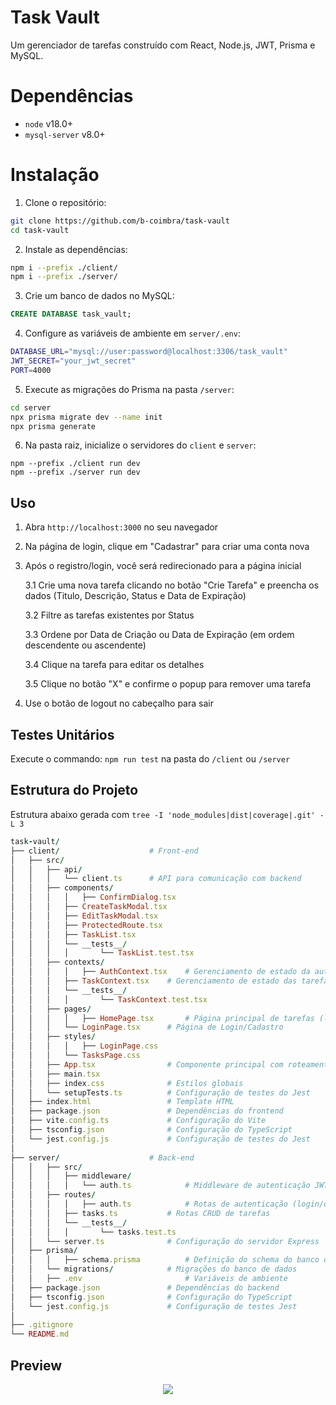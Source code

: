 # Task Vault

Um gerenciador de tarefas construído com React, Node.js, JWT, Prisma e MySQL.

# Dependências

- `node` v18.0+
- `mysql-server` v8.0+

# Instalação

1. Clone o repositório:
```sh
git clone https://github.com/b-coimbra/task-vault 
cd task-vault
```
2. Instale as dependências:
```sh
npm i --prefix ./client/
npm i --prefix ./server/
```
3. Crie um banco de dados no MySQL:
```sql
CREATE DATABASE task_vault;
```
4. Configure as variáveis de ambiente em `server/.env`:
```sh
DATABASE_URL="mysql://user:password@localhost:3306/task_vault"
JWT_SECRET="your_jwt_secret"
PORT=4000
```
5. Execute as migrações do Prisma na pasta `/server`:
```sh
cd server
npx prisma migrate dev --name init
npx prisma generate
```
6. Na pasta raiz, inicialize o servidores do `client` e `server`:
```
npm --prefix ./client run dev 
npm --prefix ./server run dev
```

## Uso

1. Abra `http://localhost:3000` no seu navegador
2. Na página de login, clique em "Cadastrar" para criar uma conta nova
3. Após o registro/login, você será redirecionado para a página inicial

    3.1 Crie uma nova tarefa clicando no botão "Crie Tarefa" e preencha os dados (Titulo, Descrição, Status e Data de Expiração)

    3.2 Filtre as tarefas existentes por Status

    3.3 Ordene por Data de Criação ou Data de Expiração (em ordem descendente ou ascendente)

    3.4 Clique na tarefa para editar os detalhes
    
    3.5 Clique no botão "X" e confirme o popup para remover uma tarefa
4. Use o botão de logout no cabeçalho para sair

## Testes Unitários

Execute o commando: `npm run test` na pasta do `/client` ou `/server`

## Estrutura do Projeto

Estrutura abaixo gerada com `tree -I 'node_modules|dist|coverage|.git' -L 3`

```ruby
task-vault/
├── client/                    # Front-end
│   ├── src/
│   │   ├── api/
│   │   │   └── client.ts      # API para comunicação com backend
│   │   ├── components/
│   │   │   │   ├── ConfirmDialog.tsx
│   │   │   ├── CreateTaskModal.tsx
│   │   │   ├── EditTaskModal.tsx
│   │   │   ├── ProtectedRoute.tsx
│   │   │   ├── TaskList.tsx
│   │   │   └── __tests__/
│   │   │   │       └── TaskList.test.tsx
│   │   ├── contexts/
│   │   │   │   ├── AuthContext.tsx    # Gerenciamento de estado da autenticação
│   │   │   ├── TaskContext.tsx    # Gerenciamento de estado das tarefas
│   │   │   └── __tests__/
│   │   │   │       └── TaskContext.test.tsx
│   │   ├── pages/
│   │   │   │   ├── HomePage.tsx       # Página principal de tarefas (listagem)
│   │   │   └── LoginPage.tsx      # Página de Login/Cadastro
│   │   ├── styles/
│   │   │   │   ├── LoginPage.css
│   │   │   └── TasksPage.css
│   │   ├── App.tsx                # Componente principal com roteamento das páginas
│   │   ├── main.tsx
│   │   ├── index.css              # Estilos globais
│   │   └── setupTests.ts          # Configuração de testes do Jest
│   ├── index.html                 # Template HTML
│   ├── package.json               # Dependências do frontend
│   ├── vite.config.ts             # Configuração do Vite
│   ├── tsconfig.json              # Configuração do TypeScript
│   └── jest.config.js             # Configuração de testes do Jest
│
├── server/                    # Back-end
│   │   ├── src/
│   │   │   ├── middleware/
│   │   │   │   └── auth.ts            # Middleware de autenticação JWT
│   │   ├── routes/
│   │   │   │   ├── auth.ts            # Rotas de autenticação (login/cadastro)
│   │   │   ├── tasks.ts           # Rotas CRUD de tarefas
│   │   │   └── __tests__/
│   │   │   │       └── tasks.test.ts
│   │   └── server.ts              # Configuração do servidor Express
│   ├── prisma/
│   │   │   ├── schema.prisma          # Definição do schema do banco de dados
│   │   └── migrations/            # Migrações do banco de dados
│   │   ├── .env                       # Variáveis de ambiente
│   ├── package.json               # Dependências do backend
│   ├── tsconfig.json              # Configuração do TypeScript
│   └── jest.config.js             # Configuração de testes Jest
│
├── .gitignore
└── README.md
```

## Preview

<p align="center">
  <img src="https://i.imgur.com/whqP3Q5.png">
</div>

